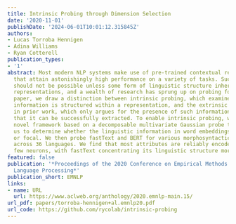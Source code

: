 ```yaml
---
title: Intrinsic Probing through Dimension Selection
date: '2020-11-01'
publishDate: '2024-06-01T10:01:12.315845Z'
authors:
- Lucas Torroba Hennigen
- Adina Williams
- Ryan Cotterell
publication_types:
- '1'
abstract: Most modern NLP systems make use of pre-trained contextual representations
  that attain astonishingly high performance on a variety of tasks. Such high performance
  should not be possible unless some form of linguistic structure inheres in these
  representations, and a wealth of research has sprung up on probing for it. In this
  paper, we draw a distinction between intrinsic probing, which examines how linguistic
  information is structured within a representation, and the extrinsic probing popular
  in prior work, which only argues for the presence of such information by showing
  that it can be successfully extracted. To enable intrinsic probing, we propose a
  novel framework based on a decomposable multivariate Gaussian probe that allows
  us to determine whether the linguistic information in word embeddings is dispersed
  or focal. We then probe fastText and BERT for various morphosyntactic attributes
  across 36 languages. We find that most attributes are reliably encoded by only a
  few neurons, with fastText concentrating its linguistic structure more than BERT.
featured: false
publication: '*Proceedings of the 2020 Conference on Empirical Methods in Natural
  Language Processing*'
publication_short: EMNLP
links:
- name: URL
  url: https://www.aclweb.org/anthology/2020.emnlp-main.15/
url_pdf: papers/torroba-hennigen+al.emnlp20.pdf
url_code: https://github.com/rycolab/intrinsic-probing
---
```


